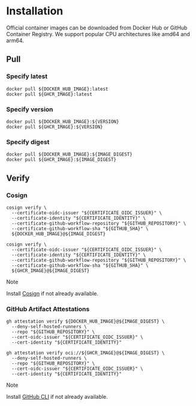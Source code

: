 # Installation

Official container images can be downloaded from Docker Hub or GitHub Container Registry.
We support popular CPU architectures like amd64 and arm64.

<!-- DOCKER_HUB_IMAGE: ${GITHUB_REPOSITORY_OWNER}/${NAME} -->
<!-- GHCR_IMAGE: ghcr.io/${GITHUB_REPOSITORY}/${NAME} -->

## Pull

### Specify latest

```shell
docker pull ${DOCKER_HUB_IMAGE}:latest
docker pull ${GHCR_IMAGE}:latest
```

### Specify version

```shell
docker pull ${DOCKER_HUB_IMAGE}:${VERSION}
docker pull ${GHCR_IMAGE}:${VERSION}
```

### Specify digest

```shell
docker pull ${DOCKER_HUB_IMAGE}:${IMAGE_DIGEST}
docker pull ${GHCR_IMAGE}:${IMAGE_DIGEST}
```

## Verify

### Cosign

```shell
cosign verify \
  --certificate-oidc-issuer "${CERTIFICATE_OIDC_ISSUER}" \
  --certificate-identity "${CERTIFICATE_IDENTITY}" \
  --certificate-github-workflow-repository "${GITHUB_REPOSITORY}" \
  --certificate-github-workflow-sha "${GITHUB_SHA}" \
  ${DOCKER_HUB_IMAGE}@${IMAGE_DIGEST}

cosign verify \
  --certificate-oidc-issuer "${CERTIFICATE_OIDC_ISSUER}" \
  --certificate-identity "${CERTIFICATE_IDENTITY}" \
  --certificate-github-workflow-repository "${GITHUB_REPOSITORY}" \
  --certificate-github-workflow-sha "${GITHUB_SHA}" \
  ${GHCR_IMAGE}@${IMAGE_DIGEST}
```

> [!NOTE]
>
> Install [Cosign](https://github.com/sigstore/cosign) if not already available.


### GitHub Artifact Attestations

```shell
gh attestation verify ${DOCKER_HUB_IMAGE}@${IMAGE_DIGEST} \
  --deny-self-hosted-runners \
  --repo "${GITHUB_REPOSITORY}" \
  --cert-oidc-issuer "${CERTIFICATE_OIDC_ISSUER}" \
  --cert-identity "${CERTIFICATE_IDENTITY}"

gh attestation verify oci://${GHCR_IMAGE}@${IMAGE_DIGEST} \
  --deny-self-hosted-runners \
  --repo "${GITHUB_REPOSITORY}" \
  --cert-oidc-issuer "${CERTIFICATE_OIDC_ISSUER}" \
  --cert-identity "${CERTIFICATE_IDENTITY}"
```

> [!NOTE]
>
> Install [GitHub CLI](https://cli.github.com/) if not already available.
